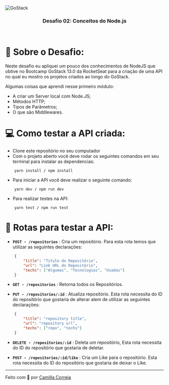 <img alt="GoStack" src="https://storage.googleapis.com/golden-wind/bootcamp-gostack/header-desafios.png" />

<h3 align="center">
    Desafio 02: Conceitos do Node.js
</h3>

<br>

# 🚀 Sobre o Desafio:

Neste desafio eu apliquei um pouco dos conhecimentos de NodeJS que obtive no Bootcamp GoStack 13.0 da RocketSeat para a criação de uma API no qual eu mostro os projetos criados ao longo do GoStack.

Algumas coisas que aprendi nesse primeiro módulo:

- A criar um Server local com Node.JS;
- Métodos HTTP;
- Tipos de Parâmetros;
- O que são Middlewares.

# 💻 Como testar a API criada:

- Clone este repositório no seu computador
- Com o projeto aberto você deve rodar os seguintes comandos em seu terminal para instalar as dependencias:

```shell
    yarn install / npm install
```

- Para iniciar a API você deve realizar o seguinte comando:

```shell
    yarn dev / npm run dev
```

- Para realizar testes na API:
```shell
    yarn test / npm run test
```

# 📌 Rotas para testar a API:

- **`POST - /repositories`** : Cria um repositório. Para esta rota temos que utilizar as seguintes declarações:

```json
    {
        "title": "Titulo do Repositório",
        "url": "Link URL do Repositório",
        "techs": ["Algumas", "Tecnologias", "Usadas"]
    }
```

- **`GET - /repositories`** : Retorna todos os Repositórios.

- **`PUT - /repositories/:id`** : Atualiza repositório. Esta rota necessita do ID do repositório que gostaria de alterar alem de utilizar as seguintes declarações:

```json
    {
        "title": "repository title",
        "url": "repository url",
        "techs": ["repo", "techs"]
    }
```

- **`DELETE - /repositories/:id`** : Deleta um repositório, Esta rota necessita do ID do repositório que gostaria de deletar.

- **`POST - /repositories/:id/like`** : Cria um Like para o repositório. Esta rota necessita do ID do repositório que gostaria de deixar o Like.

---

Feito com 💜 por [Camilla Correia](https://www.linkedin.com/in/camilla-correia-3203a3139/)